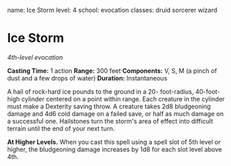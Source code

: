 name: Ice Storm
level: 4
school: evocation
classes: druid
         sorcerer
         wizard

# Ice Storm
_4th-level evocation_

**Casting Time:** 1 action
**Range:** 300 feet
**Components:** V, S, M (a pinch of dust and a few drops of water)
**Duration:** Instantaneous

A hail of rock-hard ice pounds to the ground in a 20- foot-radius, 40-foot-high cylinder centered on a point within range. Each creature in the cylinder must make a Dexterity saving throw. A creature takes 2d8 bludgeoning damage and 4d6 cold damage on a failed save, or half as much damage on a successful one.
Hailstones turn the storm's area of effect into difficult terrain until the end of your next turn.

**At Higher Levels.** When you cast this spell using a spell slot of 5th level or higher, the bludgeoning damage increases by 1d8 for each slot level above 4th.
